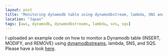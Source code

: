 ```yaml
---
layout: post
title: "Monitoring dynamodb table using dynamodbstream, lambda, SNS and SQS"
location: "Japan"
tags: [aws, dynamodb, dynamodbstreams, lambda, sns, sqs]
---
```


I uploaded an example code on how to monitor a Dynamodb table (INSERT, MODIFY, and REMOVE) using [dynamodbstreams](https://docs.aws.amazon.com/amazondynamodb/latest/developerguide/Streams.html), lambda, SNS, and SQS. Please have a look [here](https://github.com/hawkhai/dynamodbstreams-lambda-sns-sqs).
